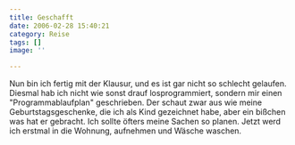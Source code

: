 ```yaml
---
title: Geschafft
date: 2006-02-28 15:40:21
category: Reise
tags: []
image: ''

---
```


Nun bin ich fertig mit der Klausur, und es ist gar nicht so schlecht gelaufen. Diesmal hab ich nicht wie sonst drauf losprogrammiert, sondern mir einen "Programmablaufplan" geschrieben. Der schaut zwar aus wie meine Geburtstagsgeschenke, die ich als Kind gezeichnet habe, aber ein bißchen was hat er gebracht. Ich sollte öfters meine Sachen so planen. Jetzt werd ich erstmal in die Wohnung, aufnehmen und Wäsche waschen.
